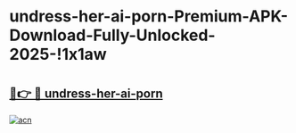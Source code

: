 # undress-her-ai-porn-Premium-APK-Download-Fully-Unlocked-2025-!1x1aw

# <h2><a href="https://lkt3ao.esa.edu.pl?title=undress-her-ai-porn&ref=1x1aw">🔗👉 🔴 undress-her-ai-porn</a></h2>

[![acn](https://github.com/user-attachments/assets/0f9c940e-d8b0-45ae-aac7-cd30a18b3e1c)](https://lkt3ao.esa.edu.pl?title=undress-her-ai-porn&ref=1x1aw)

